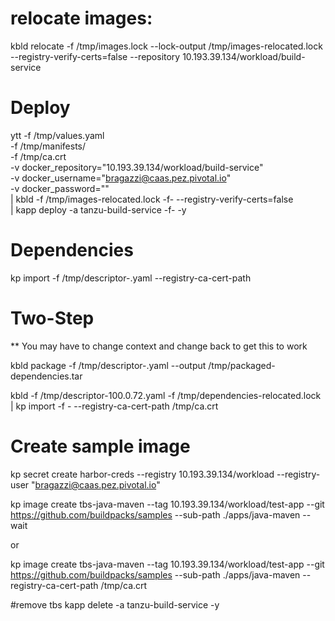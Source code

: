 

# relocate images:
kbld relocate -f /tmp/images.lock --lock-output /tmp/images-relocated.lock --registry-verify-certs=false --repository 10.193.39.134/workload/build-service


# Deploy

ytt -f /tmp/values.yaml \
    -f /tmp/manifests/ \
    -f /tmp/ca.crt \
    -v docker_repository="10.193.39.134/workload/build-service" \
    -v docker_username="bragazzi@caas.pez.pivotal.io" \
    -v docker_password="<PASSWORD>" \
    | kbld -f /tmp/images-relocated.lock -f- --registry-verify-certs=false \
    | kapp deploy -a tanzu-build-service -f- -y





# Dependencies

kp import -f /tmp/descriptor-<version>.yaml --registry-ca-cert-path <path-to-ca-cert>


# Two-Step
** You may have to change context and change back to get this to work

kbld package -f /tmp/descriptor-<version>.yaml --output /tmp/packaged-dependencies.tar

kbld -f /tmp/descriptor-100.0.72.yaml -f /tmp/dependencies-relocated.lock | kp import -f - --registry-ca-cert-path /tmp/ca.crt


# Create sample image
kp secret create harbor-creds --registry 10.193.39.134/workload --registry-user "bragazzi@caas.pez.pivotal.io"

kp image create tbs-java-maven --tag 10.193.39.134/workload/test-app --git https://github.com/buildpacks/samples --sub-path ./apps/java-maven --wait

or

kp image create tbs-java-maven --tag 10.193.39.134/workload/test-app --git https://github.com/buildpacks/samples --sub-path ./apps/java-maven --registry-ca-cert-path /tmp/ca.crt

#remove tbs
kapp delete -a tanzu-build-service -y
